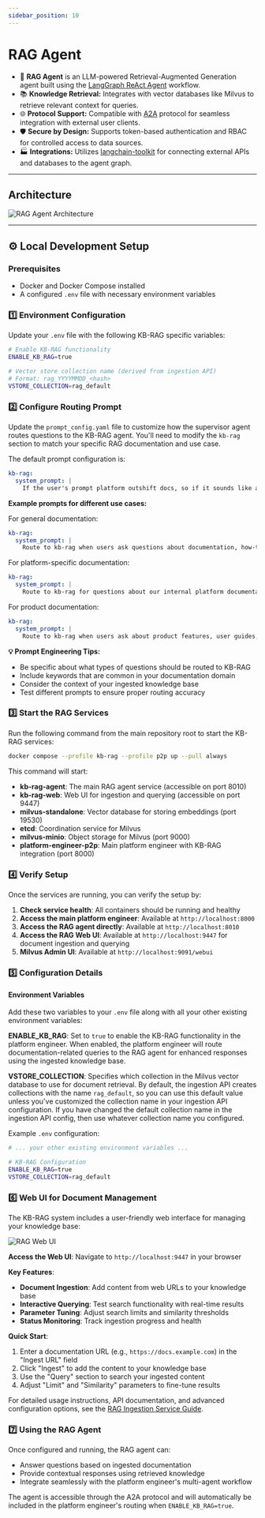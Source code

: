 ```yaml
---
sidebar_position: 10
---
```


# RAG Agent

- 🤖 **RAG Agent** is an LLM-powered Retrieval-Augmented Generation agent built using the [LangGraph ReAct Agent](https://langchain-ai.github.io/langgraph/agents/agents/) workflow.
- 📚 **Knowledge Retrieval:** Integrates with vector databases like Milvus to retrieve relevant context for queries.
- 🌐 **Protocol Support:** Compatible with [A2A](https://github.com/google/A2A) protocol for seamless integration with external user clients.
- 🛡️ **Secure by Design:** Supports token-based authentication and RBAC for controlled access to data sources.
- 🏭 **Integrations:** Utilizes [langchain-toolkit](https://github.com/langchain-ai/langchain-toolkit) for connecting external APIs and databases to the agent graph.

---

## Architecture

![RAG Agent Architecture](images/rag-agent-arch.svg)

---

## ⚙️ Local Development Setup

### Prerequisites

- Docker and Docker Compose installed
- A configured `.env` file with necessary environment variables

### 1️⃣ Environment Configuration

Update your `.env` file with the following KB-RAG specific variables:

```bash
# Enable KB-RAG functionality
ENABLE_KB_RAG=true

# Vector store collection name (derived from ingestion API)
# Format: rag_YYYYMMDD_<hash>
VSTORE_COLLECTION=rag_default
```

### 2️⃣ Configure Routing Prompt

Update the `prompt_config.yaml` file to customize how the supervisor agent routes questions to the KB-RAG agent. You'll need to modify the `kb-rag` section to match your specific RAG documentation and use case.

The default prompt configuration is:
```yaml
kb-rag:
  system_prompt: |
    If the user's prompt platform outshift docs, so if it sounds like an internal question that would refer to a documentation, then route to kb-rag.
```

**Example prompts for different use cases:**

For general documentation:
```yaml
kb-rag:
  system_prompt: |
    Route to kb-rag when users ask questions about documentation, how-to guides, API references, troubleshooting steps, or any knowledge that would be found in technical documentation.
```

For platform-specific documentation:
```yaml
kb-rag:
  system_prompt: |
    Route to kb-rag for questions about our internal platform documentation, deployment guides, architecture decisions, best practices, runbooks, or any company-specific technical knowledge.
```

For product documentation:
```yaml
kb-rag:
  system_prompt: |
    Route to kb-rag when users ask about product features, user guides, configuration options, integration instructions, or any product-related documentation questions.
```

**💡 Prompt Engineering Tips:**
- Be specific about what types of questions should be routed to KB-RAG
- Include keywords that are common in your documentation domain
- Consider the context of your ingested knowledge base
- Test different prompts to ensure proper routing accuracy

### 3️⃣ Start the RAG Services

Run the following command from the main repository root to start the KB-RAG services:

```bash
docker compose --profile kb-rag --profile p2p up --pull always
```

This command will start:
- **kb-rag-agent**: The main RAG agent service (accessible on port 8010)
- **kb-rag-web**: Web UI for ingestion and querying (accessible on port 9447)
- **milvus-standalone**: Vector database for storing embeddings (port 19530)
- **etcd**: Coordination service for Milvus
- **milvus-minio**: Object storage for Milvus (port 9000)
- **platform-engineer-p2p**: Main platform engineer with KB-RAG integration (port 8000)

### 4️⃣ Verify Setup

Once the services are running, you can verify the setup by:

1. **Check service health**: All containers should be running and healthy
2. **Access the main platform engineer**: Available at `http://localhost:8000`
3. **Access the RAG agent directly**: Available at `http://localhost:8010`
4. **Access the RAG Web UI**: Available at `http://localhost:9447` for document ingestion and querying
5. **Milvus Admin UI**: Available at `http://localhost:9091/webui`

### 5️⃣ Configuration Details

#### Environment Variables

Add these two variables to your `.env` file along with all your other existing environment variables:

**ENABLE_KB_RAG**: Set to `true` to enable the KB-RAG functionality in the platform engineer. When enabled, the platform engineer will route documentation-related queries to the RAG agent for enhanced responses using the ingested knowledge base.

**VSTORE_COLLECTION**: Specifies which collection in the Milvus vector database to use for document retrieval. By default, the ingestion API creates collections with the name `rag_default`, so you can use this default value unless you've customized the collection name in your ingestion API configuration. If you have changed the default collection name in the ingestion API config, then use whatever collection name you configured.

Example `.env` configuration:
```bash
# ... your other existing environment variables ...

# KB-RAG Configuration
ENABLE_KB_RAG=true
VSTORE_COLLECTION=rag_default
```

### 6️⃣ Web UI for Document Management

The KB-RAG system includes a user-friendly web interface for managing your knowledge base:

![RAG Web UI](images/image.svg)

**Access the Web UI**: Navigate to `http://localhost:9447` in your browser

**Key Features**:
- **Document Ingestion**: Add content from web URLs to your knowledge base
- **Interactive Querying**: Test search functionality with real-time results
- **Parameter Tuning**: Adjust search limits and similarity thresholds
- **Status Monitoring**: Track ingestion progress and health

**Quick Start**:
1. Enter a documentation URL (e.g., `https://docs.example.com`) in the "Ingest URL" field
2. Click "Ingest" to add the content to your knowledge base
3. Use the "Query" section to search your ingested content
4. Adjust "Limit" and "Similarity" parameters to fine-tune results

For detailed usage instructions, API documentation, and advanced configuration options, see the [RAG Ingestion Service Guide](./ragingestion.md).

### 7️⃣ Using the RAG Agent

Once configured and running, the RAG agent can:
- Answer questions based on ingested documentation
- Provide contextual responses using retrieved knowledge
- Integrate seamlessly with the platform engineer's multi-agent workflow

The agent is accessible through the A2A protocol and will automatically be included in the platform engineer's routing when `ENABLE_KB_RAG=true`.